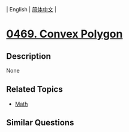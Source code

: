 
| English | [简体中文](README.md) |
# [0469. Convex Polygon](https://leetcode-cn.com/problems/convex-polygon/)
## Description
None
## Related Topics
- [Math](https://leetcode-cn.com/tag/math)
## Similar Questions

